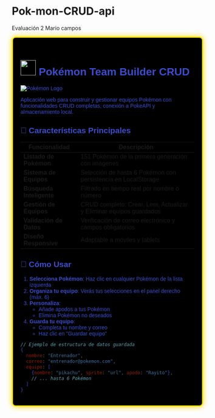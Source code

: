 # Pok-mon-CRUD-api
Evaluación 2 Mario campos 
<div style="background-color: #000000; color: #3B4CCA; border: 3px solid #FFDE00; padding: 20px; border-radius: 10px; box-shadow: 0 0 15px #FFDE00; font-family: 'Arial', sans-serif;">

# <img src="https://raw.githubusercontent.com/PokeAPI/sprites/master/sprites/pokemon/25.png" width="40"> Pokémon Team Builder CRUD

![Pokémon Logo](https://upload.wikimedia.org/wikipedia/commons/thumb/9/98/International_Pok%C3%A9mon_logo.svg/1200px-International_Pok%C3%A9mon_logo.svg.png)

Aplicación web para construir y gestionar equipos Pokémon con funcionalidades CRUD completas, conexión a PokeAPI y almacenamiento local.

## 🌟 Características Principales

| Funcionalidad               | Descripción                                                                 |
|-----------------------------|-----------------------------------------------------------------------------|
| **Listado de Pokémon**      | 151 Pokémon de la primera generación con imágenes                          |
| **Sistema de Equipos**      | Selección de hasta 6 Pokémon con persistencia en LocalStorage              |
| **Búsqueda Inteligente**    | Filtrado en tiempo real por nombre o número                                |
| **Gestión de Equipos**      | CRUD completo: Crear, Leer, Actualizar y Eliminar equipos guardados        |
| **Validación de Datos**     | Verificación de correo electrónico y campos obligatorios                   |
| **Diseño Responsive**       | Adaptable a móviles y tablets                                              |

## 🚀 Cómo Usar

1. **Selecciona Pokémon**: Haz clic en cualquier Pokémon de la lista izquierda
2. **Organiza tu equipo**: Verás tus selecciones en el panel derecho (máx. 6)
3. **Personaliza**: 
   - Añade apodos a tus Pokémon
   - Elimina Pokémon no deseados
4. **Guarda tu equipo**:
   - Completa tu nombre y correo
   - Haz clic en "Guardar equipo"

```javascript
// Ejemplo de estructura de datos guardada
{
  nombre: "Entrenador",
  correo: "entrenador@pokemon.com",
  equipo: [
    {nombre: "pikachu", sprite: "url", apodo: "Rayito"},
    // ... hasta 6 Pokémon
  ]
}
